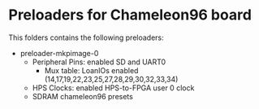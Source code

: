 # Preloaders for Chameleon96 board

This folders contains the following preloaders:

* preloader-mkpimage-0
  * Peripheral Pins: enabled SD and UART0
    * Mux table: LoanIOs enabled (14,17,19,22,23,25,27,28,29,30,32,33,34)
  * HPS Clocks: enabled HPS-to-FPGA user 0 clock
  * SDRAM chameleon96 presets


